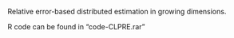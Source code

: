 Relative error-based distributed estimation in growing dimensions.

R code can be found in “code-CLPRE.rar”
